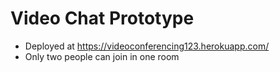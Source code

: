 # Video Chat Prototype
* Deployed at https://videoconferencing123.herokuapp.com/
* Only two people can join in one room